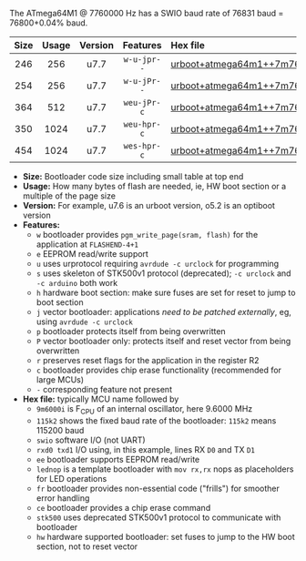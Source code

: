 The ATmega64M1 @ 7760000 Hz has a SWIO baud rate of 76831 baud = 76800+0.04% baud.

|Size|Usage|Version|Features|Hex file|
|:-:|:-:|:-:|:-:|:--|
|246|256|u7.7|`w-u-jpr--`|[urboot+atmega64m1++7m7600i+++76k8_swio_rxd4_txd3_lednop.hex](https://raw.githubusercontent.com/stefanrueger/urboot.hex/main/mcus/atmega64m1/internal_oscillator/fint++7m7600_Hz/br+++76k8_bps/urboot+atmega64m1++7m7600i+++76k8_swio_rxd4_txd3_lednop.hex)|
|254|256|u7.7|`w-u-jPr--`|[urboot+atmega64m1++7m7600i+++76k8_swio_rxd4_txd3.hex](https://raw.githubusercontent.com/stefanrueger/urboot.hex/main/mcus/atmega64m1/internal_oscillator/fint++7m7600_Hz/br+++76k8_bps/urboot+atmega64m1++7m7600i+++76k8_swio_rxd4_txd3.hex)|
|364|512|u7.7|`weu-jPr-c`|[urboot+atmega64m1++7m7600i+++76k8_swio_rxd4_txd3_ee_lednop_fr_ce.hex](https://raw.githubusercontent.com/stefanrueger/urboot.hex/main/mcus/atmega64m1/internal_oscillator/fint++7m7600_Hz/br+++76k8_bps/urboot+atmega64m1++7m7600i+++76k8_swio_rxd4_txd3_ee_lednop_fr_ce.hex)|
|350|1024|u7.7|`weu-hpr-c`|[urboot+atmega64m1++7m7600i+++76k8_swio_rxd4_txd3_ee_lednop_fr_ce_hw.hex](https://raw.githubusercontent.com/stefanrueger/urboot.hex/main/mcus/atmega64m1/internal_oscillator/fint++7m7600_Hz/br+++76k8_bps/urboot+atmega64m1++7m7600i+++76k8_swio_rxd4_txd3_ee_lednop_fr_ce_hw.hex)|
|454|1024|u7.7|`wes-hpr-c`|[urboot+atmega64m1++7m7600i+++76k8_swio_rxd4_txd3_ee_lednop_fr_ce_stk500_hw.hex](https://raw.githubusercontent.com/stefanrueger/urboot.hex/main/mcus/atmega64m1/internal_oscillator/fint++7m7600_Hz/br+++76k8_bps/urboot+atmega64m1++7m7600i+++76k8_swio_rxd4_txd3_ee_lednop_fr_ce_stk500_hw.hex)|

- **Size:** Bootloader code size including small table at top end
- **Usage:** How many bytes of flash are needed, ie, HW boot section or a multiple of the page size
- **Version:** For example, u7.6 is an urboot version, o5.2 is an optiboot version
- **Features:**
  + `w` bootloader provides `pgm_write_page(sram, flash)` for the application at `FLASHEND-4+1`
  + `e` EEPROM read/write support
  + `u` uses urprotocol requiring `avrdude -c urclock` for programming
  + `s` uses skeleton of STK500v1 protocol (deprecated); `-c urclock` and `-c arduino` both work
  + `h` hardware boot section: make sure fuses are set for reset to jump to boot section
  + `j` vector bootloader: applications *need to be patched externally*, eg, using `avrdude -c urclock`
  + `p` bootloader protects itself from being overwritten
  + `P` vector bootloader only: protects itself and reset vector from being overwritten
  + `r` preserves reset flags for the application in the register R2
  + `c` bootloader provides chip erase functionality (recommended for large MCUs)
  + `-` corresponding feature not present
- **Hex file:** typically MCU name followed by
  + `9m6000i` is F<sub>CPU</sub> of an internal oscillator, here 9.6000 MHz
  + `115k2` shows the fixed baud rate of the bootloader: `115k2` means 115200 baud
  + `swio` software I/O (not UART)
  + `rxd0 txd1` I/O using, in this example, lines RX `D0` and TX `D1`
  + `ee` bootloader supports EEPROM read/write
  + `lednop` is a template bootloader with `mov rx,rx` nops as placeholders for LED operations
  + `fr` bootloader provides non-essential code ("frills") for smoother error handling
  + `ce` bootloader provides a chip erase command
  + `stk500` uses deprecated STK500v1 protocol to communicate with bootloader
  + `hw` hardware supported bootloader: set fuses to jump to the HW boot section, not to reset vector
